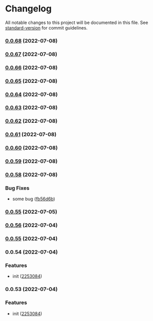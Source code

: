 # Changelog

All notable changes to this project will be documented in this file. See [standard-version](https://github.com/conventional-changelog/standard-version) for commit guidelines.

### [0.0.68](https://github.com/buquan/ui/compare/v0.0.67...v0.0.68) (2022-07-08)

### [0.0.67](https://github.com/buquan/ui/compare/v0.0.66...v0.0.67) (2022-07-08)

### [0.0.66](https://github.com/buquan/ui/compare/v0.0.65...v0.0.66) (2022-07-08)

### [0.0.65](https://github.com/buquan/ui/compare/v0.0.64...v0.0.65) (2022-07-08)

### [0.0.64](https://github.com/buquan/ui/compare/v0.0.63...v0.0.64) (2022-07-08)

### [0.0.63](https://github.com/buquan/ui/compare/v0.0.62...v0.0.63) (2022-07-08)

### [0.0.62](https://github.com/buquan/ui/compare/v0.0.61...v0.0.62) (2022-07-08)

### [0.0.61](https://github.com/buquan/ui/compare/v0.0.60...v0.0.61) (2022-07-08)

### [0.0.60](https://github.com/buquan/ui/compare/v0.0.59...v0.0.60) (2022-07-08)

### [0.0.59](https://github.com/buquan/ui/compare/v0.0.58...v0.0.59) (2022-07-08)

### [0.0.58](https://github.com/buquan/ui/compare/v0.0.56...v0.0.58) (2022-07-08)


### Bug Fixes

* some bug ([fb56d6b](https://github.com/buquan/ui/commit/fb56d6b070a3acf2c323d669568c3640240a9e5e))

### [0.0.55](https://github.com/buquan/ui/compare/v0.0.56...v0.0.55) (2022-07-05)

### [0.0.56](https://github.com/buquan/ui/compare/v0.0.55...v0.0.56) (2022-07-04)

### [0.0.55](https://github.com/buquan/ui/compare/v0.0.54...v0.0.55) (2022-07-04)

### 0.0.54 (2022-07-04)


### Features

* init ([2253084](https://github.com/buquan/ui/commit/225308495fde0ffbda220d74f6b814328a07a705))

### 0.0.53 (2022-07-04)


### Features

* init ([2253084](https://github.com/buquan/ui/commit/225308495fde0ffbda220d74f6b814328a07a705))
